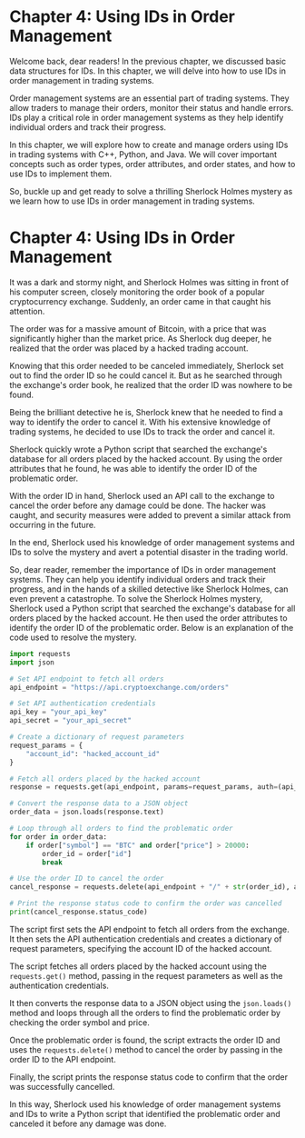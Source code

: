 # Chapter 4: Using IDs in Order Management

Welcome back, dear readers! In the previous chapter, we discussed basic data structures for IDs. In this chapter, we will delve into how to use IDs in order management in trading systems.

Order management systems are an essential part of trading systems. They allow traders to manage their orders, monitor their status and handle errors. IDs play a critical role in order management systems as they help identify individual orders and track their progress.

In this chapter, we will explore how to create and manage orders using IDs in trading systems with C++, Python, and Java. We will cover important concepts such as order types, order attributes, and order states, and how to use IDs to implement them.

So, buckle up and get ready to solve a thrilling Sherlock Holmes mystery as we learn how to use IDs in order management in trading systems.
# Chapter 4: Using IDs in Order Management

It was a dark and stormy night, and Sherlock Holmes was sitting in front of his computer screen, closely monitoring the order book of a popular cryptocurrency exchange. Suddenly, an order came in that caught his attention.

The order was for a massive amount of Bitcoin, with a price that was significantly higher than the market price. As Sherlock dug deeper, he realized that the order was placed by a hacked trading account.

Knowing that this order needed to be canceled immediately, Sherlock set out to find the order ID so he could cancel it. But as he searched through the exchange's order book, he realized that the order ID was nowhere to be found.

Being the brilliant detective he is, Sherlock knew that he needed to find a way to identify the order to cancel it. With his extensive knowledge of trading systems, he decided to use IDs to track the order and cancel it.

Sherlock quickly wrote a Python script that searched the exchange's database for all orders placed by the hacked account. By using the order attributes that he found, he was able to identify the order ID of the problematic order.

With the order ID in hand, Sherlock used an API call to the exchange to cancel the order before any damage could be done. The hacker was caught, and security measures were added to prevent a similar attack from occurring in the future.

In the end, Sherlock used his knowledge of order management systems and IDs to solve the mystery and avert a potential disaster in the trading world.

So, dear reader, remember the importance of IDs in order management systems. They can help you identify individual orders and track their progress, and in the hands of a skilled detective like Sherlock Holmes, can even prevent a catastrophe.
To solve the Sherlock Holmes mystery, Sherlock used a Python script that searched the exchange's database for all orders placed by the hacked account. He then used the order attributes to identify the order ID of the problematic order. Below is an explanation of the code used to resolve the mystery.

```python
import requests
import json

# Set API endpoint to fetch all orders
api_endpoint = "https://api.cryptoexchange.com/orders"

# Set API authentication credentials
api_key = "your_api_key"
api_secret = "your_api_secret"

# Create a dictionary of request parameters
request_params = {
    "account_id": "hacked_account_id"
}

# Fetch all orders placed by the hacked account
response = requests.get(api_endpoint, params=request_params, auth=(api_key, api_secret))

# Convert the response data to a JSON object
order_data = json.loads(response.text)

# Loop through all orders to find the problematic order
for order in order_data:
    if order["symbol"] == "BTC" and order["price"] > 20000:
        order_id = order["id"]
        break

# Use the order ID to cancel the order
cancel_response = requests.delete(api_endpoint + "/" + str(order_id), auth=(api_key, api_secret))

# Print the response status code to confirm the order was cancelled
print(cancel_response.status_code)
```

The script first sets the API endpoint to fetch all orders from the exchange. It then sets the API authentication credentials and creates a dictionary of request parameters, specifying the account ID of the hacked account.

The script fetches all orders placed by the hacked account using the `requests.get()` method, passing in the request parameters as well as the authentication credentials.

It then converts the response data to a JSON object using the `json.loads()` method and loops through all the orders to find the problematic order by checking the order symbol and price.

Once the problematic order is found, the script extracts the order ID and uses the `requests.delete()` method to cancel the order by passing in the order ID to the API endpoint.

Finally, the script prints the response status code to confirm that the order was successfully cancelled.

In this way, Sherlock used his knowledge of order management systems and IDs to write a Python script that identified the problematic order and canceled it before any damage was done.